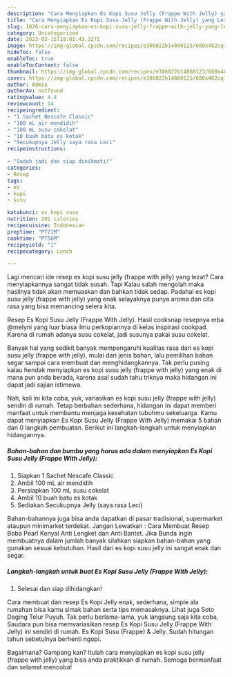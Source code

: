 ```yaml
---
description: "Cara Menyiapkan Es Kopi Susu Jelly (Frappe With Jelly) yang Lezat, Buat Buka Puasa Bisa Manjain Lidah"
title: "Cara Menyiapkan Es Kopi Susu Jelly (Frappe With Jelly) yang Lezat, Buat Buka Puasa Bisa Manjain Lidah"
slug: 1026-cara-menyiapkan-es-kopi-susu-jelly-frappe-with-jelly-yang-lezat-buat-buka-puasa-bisa-manjain-lidah
category: Uncategorized
date: 2023-03-15T18:01:43.327Z
image: https://img-global.cpcdn.com/recipes/e386022b14860123/680x482cq70/es-kopi-susu-jelly-frappe-with-jelly-foto-resep-utama.jpg
hideToc: false
enableToc: true
enableTocContent: false
thumbnail: https://img-global.cpcdn.com/recipes/e386022b14860123/680x482cq70/es-kopi-susu-jelly-frappe-with-jelly-foto-resep-utama.jpg
cover: https://img-global.cpcdn.com/recipes/e386022b14860123/680x482cq70/es-kopi-susu-jelly-frappe-with-jelly-foto-resep-utama.jpg
author: Admin
authorAv: notfound
ratingvalue: 4.4
reviewcount: 14
recipeingredient:
- "1 Sachet Nescafe Classic"
- "100 mL air mendidih"
- "100 mL susu cokelat"
- "10 buah batu es kotak"
- "Secukupnya Jelly saya rasa Leci"
recipeinstructions:

- "Sudah jadi dan siap dinikmati!"
categories:
- Resep
tags:
- es
- kopi
- susu

katakunci: es kopi susu 
nutrition: 201 calories
recipecuisine: Indonesian
preptime: "PT21M"
cooktime: "PT56M"
recipeyield: "1"
recipecategory: Lunch

---
```



Lagi mencari ide resep es kopi susu jelly (frappe with jelly) yang lezat? Cara menyiapkannya sangat tidak susah. Tapi Kalau salah mengolah maka hasilnya tidak akan memuaskan dan bahkan tidak sedap. Padahal es kopi susu jelly (frappe with jelly) yang enak selayaknya punya aroma dan cita rasa yang bisa memancing selera kita.


Resep Es Kopi Susu Jelly (Frappe With Jelly). Hasil cooksnap resepnya mba @melyni yang luar biasa ilmu perkopiannya di kelas inspirasi cookpad. Karena di rumah adanya susu cokelat, jadi susunya pakai susu cokelat.

Banyak hal yang sedikit banyak mempengaruhi kualitas rasa dari es kopi susu jelly (frappe with jelly), mulai dari jenis bahan, lalu pemilihan bahan segar sampai cara membuat dan menghidangkannya. Tak perlu pusing kalau hendak menyiapkan es kopi susu jelly (frappe with jelly) yang enak di mana pun anda berada, karena asal sudah tahu triknya maka hidangan ini dapat jadi sajian istimewa.


Nah, kali ini kita coba, yuk, variasikan es kopi susu jelly (frappe with jelly) sendiri di rumah. Tetap berbahan sederhana, hidangan ini dapat memberi manfaat untuk membantu menjaga kesehatan tubuhmu sekeluarga. Kamu dapat menyiapkan Es Kopi Susu Jelly (Frappe With Jelly) memakai 5 bahan dan 0 langkah pembuatan. Berikut ini langkah-langkah untuk menyiapkan hidangannya.

<!--inarticleads1-->

##### Bahan-bahan dan bumbu yang harus ada dalam menyiapkan Es Kopi Susu Jelly (Frappe With Jelly):

1. Siapkan 1 Sachet Nescafe Classic
1. Ambil 100 mL air mendidih
1. Persiapkan 100 mL susu cokelat
1. Ambil 10 buah batu es kotak
1. Sediakan Secukupnya Jelly (saya rasa Leci)


Bahan-bahannya juga bisa anda dapatkan di pasar tradisional, supermarket ataupun minimarket terdekat. Jangan Lewatkan : Cara Membuat Resep Boba Pearl Kenyal Anti Lengket dan Anti Bantet. Jika Bunda ingin membuatnya dalam jumlah banyak silahkan siapkan bahan-bahan yang gunakan sesuai kebutuhan. Hasil dari es kopi susu jelly ini sangat enak dan segar. 

<!--inarticleads2-->

##### Langkah-langkah untuk buat Es Kopi Susu Jelly (Frappe With Jelly):


1. Selesai dan siap dihidangkan!

Cara membuat dan resep Es Kopi Jelly enak, sederhana, simple ala rumahan bisa kamu simak bahan serta tips memasaknya. Lihat juga Soto Daging Telur Puyuh. Tak perlu berlama-lama, yuk langsung saja kita coba, Saudara pun bisa memvariasikan resep Es Kopi Susu Jelly (Frappe With Jelly) ini sendiri di rumah. Es Kopi Susu (Frappe) &amp; Jelly. Sudah hitungan tahun sebetulnya berhenti ngopi. 

Bagaimana? Gampang kan? Itulah cara menyiapkan es kopi susu jelly (frappe with jelly) yang bisa anda praktikkan di rumah. Semoga bermanfaat dan selamat mencoba!
